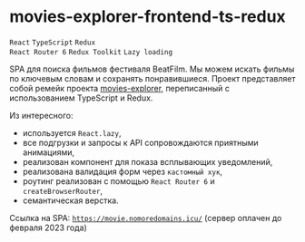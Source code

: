# movies-explorer-frontend-ts-redux
`React` `TypeScript` `Redux`  
`React Router 6` `Redux Toolkit` `Lazy loading`  

SPA для поиска фильмов фестиваля BeatFilm. Мы можем искать фильмы по ключевым словам и сохранять понравившиеся. Проект представляет собой ремейк проекта [movies-explorer](https://github.com/ArtyemSavchenko/movies-explorer-frontend), переписанный с использованием TypeScript и Redux.

Из интересного:
* используется `React.lazy`,
* все подгрузки и запросы к API сопровождаются приятными анимациями,
* реализован компонент для показа всплывающих уведомлений,
* реализована валидация форм через `кастомный хук`,
* роутинг реализован с помощью `React Router 6` и `createBrowserRouter`,
* семантическая верстка.

Ссылка на SPA: <a href="https://movie.nomoredomains.icu/" target="_blank">`https://movie.nomoredomains.icu/`</a>
(сервер оплачен до февраля 2023 года)
